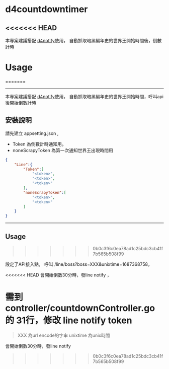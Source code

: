 # d4countdowntimer
<<<<<<< HEAD
---

本專案建議搭配 [d4notify](https://github.com/daimom/d4notify)使用，
自動抓取暗黑編年史的世界王開始時間後，倒數計時

# Usage
=======

---

本專案建議搭配 [d4notify](https://github.com/daimom/d4notify)使用，
自動抓取暗黑編年史的世界王開始時間，呼叫api後開始倒數計時

## 安裝說明

請先建立 appsetting.json , 
- Token 為倒數計時通知用。
- noneScrapyToken 為第一次通知世界王出現時間用

```json
{
    "Line":{
        "Token":[ 
            "<token>",
            "<token>",
            "<token>"
        ],
        "noneScrapyToken":[ 
            "<token>",
            "<token>"
        ]
    }
}
```

---

## Usage
>>>>>>> 0b0c3f6c0ea78ad1c25bdc3cb41f7b565b508f99

設定了API接入點，
呼叫 /line/boss?boss=XXX&unixtime=1687368758，

<<<<<<< HEAD
會開始倒數30分時，發line notify ，

需到 controller/countdownController.go 的 31行，修改 line notify token
=======
> XXX 為url encode的字串
> unixtime 為unix時間

會開始倒數30分時，發line notify 
>>>>>>> 0b0c3f6c0ea78ad1c25bdc3cb41f7b565b508f99


